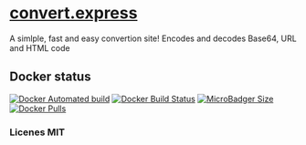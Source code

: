 # [convert.express](https://convert.express)
A simlple, fast and easy convertion site! Encodes and decodes Base64, URL and HTML code


## Docker status
[![Docker Automated build](https://img.shields.io/docker/automated/kristofferrisa/convert.express.svg?style=flat-square)](https://hub.docker.com/r/kristofferrisa/convert.express/) [![Docker Build Status](https://img.shields.io/docker/build/kristofferrisa/convert.express.svg?style=flat-square)](https://hub.docker.com/r/kristofferrisa/convert.express/) [![MicroBadger Size](https://img.shields.io/microbadger/image-size/kristofferrisa/convert.express.svg?style=flat-square)](https://hub.docker.com/r/kristofferrisa/convert.express/) 
[![Docker Pulls](https://img.shields.io/docker/pulls/kristofferrisa/convert.express.svg?style=flat-square)](https://hub.docker.com/r/kristofferrisa/convert.express/)





### Licenes MIT
